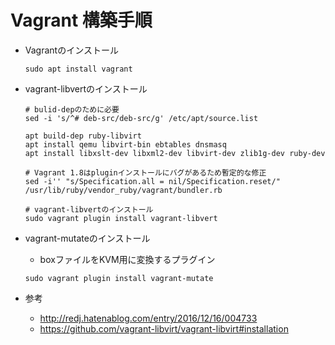 # Vagrant 構築手順
- Vagrantのインストール
  ```
  sudo apt install vagrant
  ```
- vagrant-libvertのインストール
  ```
  # bulid-depのために必要
  sed -i 's/^# deb-src/deb-src/g' /etc/apt/source.list

  apt build-dep ruby-libvirt
  apt install qemu libvirt-bin ebtables dnsmasq
  apt install libxslt-dev libxml2-dev libvirt-dev zlib1g-dev ruby-dev

  # Vagrant 1.8はpluginインストールにバグがあるため暫定的な修正
  sed -i'' "s/Specification.all = nil/Specification.reset/" /usr/lib/ruby/vendor_ruby/vagrant/bundler.rb

  # vagrant-libvertのインストール
  sudo vagrant plugin install vagrant-libvert
  ```
- vagrant-mutateのインストール
  - boxファイルをKVM用に変換するプラグイン
  ```
  sudo vagrant plugin install vagrant-mutate
  ```

- 参考
  -  http://redj.hatenablog.com/entry/2016/12/16/004733
  -  https://github.com/vagrant-libvirt/vagrant-libvirt#installation
 
